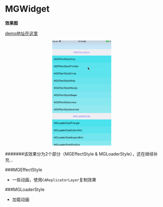 # MGWidget
**效果图**

[demo地址在这里](https://github.com/Maling1255/MGWidget)

<p align="center">

<img src="./image/iii.gif" style="zoom:60%" align=center/>
</p>

#######该效果分为2个部分（MGEffectStyle & MGLoaderStyle），还在继续补充...

###MGEffectStyle

- 一些动画，使用`CAReplicatorLayer`复制效果

###MGLoaderStyle

- 加载动画